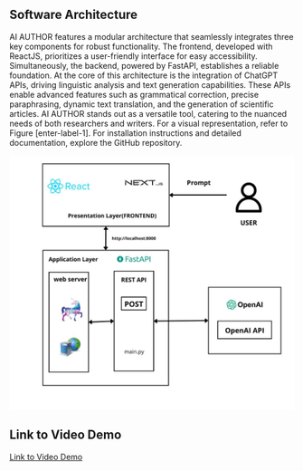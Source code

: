 ## Software Architecture

AI AUTHOR features a modular architecture that seamlessly integrates three key components for robust functionality. The frontend, developed with ReactJS, prioritizes a user-friendly interface for easy accessibility. Simultaneously, the backend, powered by FastAPI, establishes a reliable foundation. At the core of this architecture is the integration of ChatGPT APIs, driving linguistic analysis and text generation capabilities. These APIs enable advanced features such as grammatical correction, precise paraphrasing, dynamic text translation, and the generation of scientific articles. AI AUTHOR stands out as a versatile tool, catering to the nuanced needs of both researchers and writers. For a visual representation, refer to Figure [enter-label-1]. For installation instructions and detailed documentation, explore the GitHub repository.


![Project Architecture](https://github.com/AyaElAmari/AI_AUTHOR_FINAL_PROJECT/blob/main/architecture_AI_Author.png)

## Link to Video Demo

[Link to Video Demo](https://drive.google.com/file/d/1YV13-MRoontcunXIbTmx0Xpa_E-Bb5q8/view?usp=drive_link)
